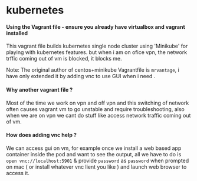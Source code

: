 # kubernetes

#### Using the Vagrant file - ensure you already have virtualbox and vagrant installed

This vagrant file builds kubernetes single node cluster using 'Minikube' for playing with kubernetes features. but when i am on ofice vpn, the network trffic coming out of vm is blocked,  it blocks me.

Note: The original author of  centos+minikube Vagrantfile is `mrvantage`, i have only extended it by adding vnc to use GUI when i need .

#### Why another vagrant file ?

Most of the time we work on vpn and off vpn and this switching of network often causes vagrant vm to go unstable and require troubleshooting, also when we are on vpn we cant do stuff like access  network traffic coming out of vm.

#### How does adding vnc help ?

We can access  gui  on vm,  for example once we install a web based app container inside the pod and want to see the output, all we have to do is `open vnc://localhost:5901` & provide `password` as `password` when prompted on mac ( or install whatever vnc lient you like ) and launch web browser to access it.
